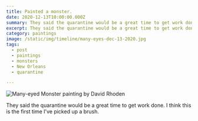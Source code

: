```yaml
---
title: Painted a monster.
date: 2020-12-13T10:00:00.000Z
summary: They said the quarantine would be a great time to get work done.
excerpt: They said the quarantine would be a great time to get work done.
category: paintings
image: /static/img/timeline/many-eyes-dec-13-2020.jpg
tags:
  - post 
  - paintings
  - monsters
  - New Orleans
  - quarantine

---
```


![Many-eyed Monster painting by David Rhoden](/static/img/paintings/many-eyes-dec-13-2020.jpg "many-eyed monster painting by David Rhoden")

They said the quarantine would be a great time to get work done. I think this is the first time I've picked up a brush.